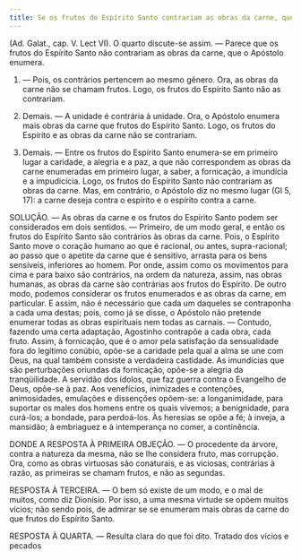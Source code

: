 ```yaml
---
title: Se os frutos do Espírito Santo contrariam as obras da carne, que o Apóstolo enumera
---
```


(Ad. Galat., cap. V. Lect VI).
  O quarto discute-se assim. — Parece que os frutos do Espírito Santo não contrariam as obras da carne, que o Apóstolo enumera.  

1. — Pois, os contrários pertencem ao mesmo gênero. Ora, as obras da carne não se chamam frutos. Logo, os frutos do Espírito Santo não as contrariam.  

2. Demais. — A unidade é contrária à unidade. Ora, o Apóstolo enumera mais obras da carne que frutos do Espírito Santo. Logo, os frutos do Espírito e as obras da carne não se contrariam.  

3. Demais. — Entre os frutos do Espírito Santo enumera-se em primeiro lugar a caridade, a alegria e a paz, a que não correspondem as obras da carne enumeradas em primeiro lugar, a saber, a fornicação, a imundícia e a impudicícia. Logo, os frutos do Espírito Santo não contrariam as obras da carne.  Mas, em contrário, o Apóstolo diz no mesmo lugar (Gl 5, 17): a carne deseja contra o espírito e o espírito contra a carne.  

SOLUÇÃO. — As obras da carne e os frutos do Espírito Santo podem ser considerados em dois sentidos. — Primeiro, de um modo geral, e então os frutos do Espírito Santo são contrários às obras da carne. Pois, o Espírito Santo move o coração humano ao que é racional, ou antes, supra-racional; ao passo que o apetite da carne que é sensitivo, arrasta para os bens sensíveis, inferiores ao homem. Por onde, assim como os movimentos para cima e para baixo são contrários, na ordem da natureza, assim, nas obras humanas, as obras da carne são contrárias aos frutos do Espírito.  De outro modo, podemos considerar os frutos enumerados e as obras da carne, em particular. E assim, não é necessário que cada um daqueles se contraponha a cada uma destas; pois, como já se disse, o Apóstolo não pretende enumerar todas as obras espirituais nem todas as carnais. — Contudo, fazendo uma certa adaptação, Agostinho contrapõe a cada obra, cada fruto. Assim, à fornicação, que é o amor pela satisfação da sensualidade fora do legítimo conúbio, opõe-se a caridade pela qual a alma se une com Deus, na qual também consiste a verdadeira castidade. As imundícias que são perturbações oriundas da fornicação, opõe-se a alegria da tranqüilidade. A servidão dos ídolos, que faz guerra contra o Evangelho de Deus, opõe-se à paz. Aos venefícios, inimizades e contenções, animosidades, emulações e dissenções opõem-se: a longanimidade, para suportar os males dos homens entre os quais vivemos; a benignidade, para curá-los; a bondade, para perdoá-los. Às heresias se opõe a fé; à inveja, a mansidão; à embriaguez e à intemperança no comer, a continência.  

DONDE A RESPOSTA À PRIMEIRA OBJEÇÃO. — O procedente da árvore, contra a natureza da mesma, não se lhe considera fruto, mas corrupção. Ora, como as obras virtuosas são conaturais, e as viciosas, contrárias à razão, as primeiras se chamam frutos, e não as segundas.  

RESPOSTA À TERCEIRA. — O bem só existe de um modo, e o mal de muitos, como diz Dionísio. Por isso, a uma mesma virtude se opõem muitos vícios; não sendo pois, de admirar se se enumeram mais obras da carne do que frutos do Espírito Santo. 

RESPOSTA À QUARTA. — Resulta clara do que foi dito. Tratado dos vícios e pecados